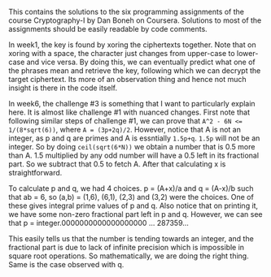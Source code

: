 This contains the solutions to the six programming assignments of the course Cryptography-I by Dan Boneh on Coursera.
Solutions to most of the assignments should be easily readable by code comments. 

In week1, the key is found by xoring the ciphertexts together. Note that on xoring with a space, the character just changes from upper-case to lower-case and vice versa. By doing this, we can eventually predict what one of the phrases mean and retrieve the key, following which we can decrypt the target ciphertext. Its more of an observation thing and hence not much insight is there in the code itself.

In week6, the challenge #3 is something that I want to particularly explain here. It is almost like challenge #1 with nuanced changes. First note that following similar steps of challenge #1, we can prove that `A^2 - 6N <= 1/(8*sqrt(6))`, where `A = (3p+2q)/2`. However, notice that A is not an integer, as p and q are primes and A is essntially `1.5p+q`. `1.5p` will not be an integer. So by doing `ceil(sqrt(6*N))` we obtain a number that is 0.5 more than A. 1.5 multiplied by any odd number will have a 0.5 left in its fractional part. So we subtract that 0.5 to fetch A. After that calculating x is straightforward. 

To calculate p and q, we had 4 choices. p = (A+x)/a and q = (A-x)/b such that ab = 6, so (a,b) = (1,6), (6,1), (2,3) and (3,2) were the choices. One of these gives integral prime values of p and q. Also notice that on printing it, we have some non-zero fractional part left in p and q. However, we can see that p = integer.0000000000000000000 ... 287359...

This easily tells us that the number is tending towards an integer, and the fractional part is due to lack of infinite precision which is impossible in square root operations. So mathematically, we are doing the right thing. Same is the case observed with q.
